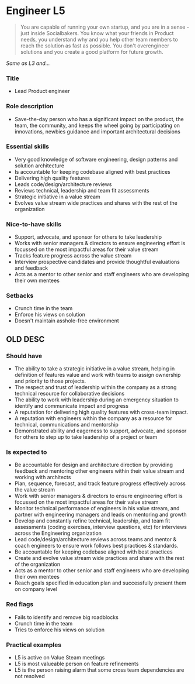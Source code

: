 # Engineer L5
> You are capable of running your own startup, and you are in a sense - just inside Socialbakers. You know what your friends in Product needs, you understand why and you help other team members to reach the solution as fast as possible. You don't overengineer solutions and you create a good platform for future growth.

*Same as L3 and...*

### Title
*  Lead Product engineer

### Role description
* Save-the-day person who has a significant impact on the product, the team, the community, and keeps the wheel going by participating on innovations, newbies guidance and important architectural decisions

### Essential skills
* Very good knowledge of software engineering, design patterns and solution architecture
* Is accountable for keeping codebase aligned with best practices
* Delivering high quality features 
* Leads code/design/architecture reviews
* Reviews technical, leadership and team fit assessments
* Strategic initiative in a value stream
* Evolves value stream wide practices and shares with the rest of the organization

### Nice-to-have skills
* Support, advocate, and sponsor for others to take leadership
* Works with senior managers & directors to ensure engineering effort is focussed on the most impactful areas for their value stream
* Tracks feature progress across the value stream
* Interview prospective candidates and provide thoughtful evaluations and feedback
* Acts as a mentor to other senior and staff engineers who are developing their own mentees

### Setbacks
* Crunch time in the team
* Enforce his views on solution
* Doesn't maintain asshole-free environment

## OLD DESC

### Should have
* The ability to take a strategic initiative in a value stream, helping in definition of features value and work with teams to assign ownership and priority to those projects.
* The respect and trust of leadership within the company as a strong technical resource for collaborative decisions
* The ability to work with leadership during an emergency situation to identify and communicate impact and progress
* A reputation for delivering high quality features with cross-team impact.
* A reputation with engineers within the company as a resource for technical, communications and  mentorship
* Demonstrated ability and eagerness to support, advocate, and sponsor for others to step up to take leadership of a project or team

### Is expected to
* Be accountable for design and architecture direction by providing feedback and mentoring other engineers within their value stream and working with architects
* Plan, sequence, forecast, and track feature progress effectively across the value stream
* Work with senior managers & directors to ensure engineering effort is focussed on the most impactful areas for their value stream
* Monitor technical performance of engineers in his value stream, and partner with engineering managers and leads on mentoring and growth
* Develop and constantly refine technical, leadership, and team fit assessments (coding exercises, interview questions, etc) for interviews across the Engineering organization
* Lead code/design/architecture reviews across teams and mentor & coach engineers to ensure work follows best practices & standards. 
* Be accountable for keeping codebase aligned with best practices
* Create and evolve value stream wide practices and share with the rest of the organization
* Acts as a mentor to other senior and staff engineers who are developing their own mentees
* Reach goals specified in education plan and successfully present them on company level

### Red flags
* Fails to identify and remove big roadblocks
* Crunch time in the team
* Tries to enforce his views on solution 

### Practical examples
* L5 is active on Value Steam meetings
* L5 is most valueable person on feature refinements
* L5 is the person raising alarm that some cross team dependencies are not resolved
